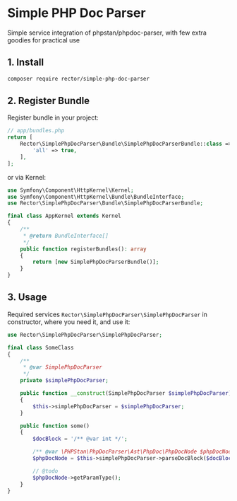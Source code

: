 # Simple PHP Doc Parser

Simple service integration of phpstan/phpdoc-parser, with few extra goodies for practical use

## 1. Install

```bash
composer require rector/simple-php-doc-parser
```

## 2. Register Bundle

Register bundle in your project:

```php
// app/bundles.php
return [
    Rector\SimplePhpDocParser\Bundle\SimplePhpDocParserBundle::class => [
        'all' => true,
    ],
];
```

or via Kernel:

```php
use Symfony\Component\HttpKernel\Kernel;
use Symfony\Component\HttpKernel\Bundle\BundleInterface;
use Rector\SimplePhpDocParser\Bundle\SimplePhpDocParserBundle;

final class AppKernel extends Kernel
{
    /**
     * @return BundleInterface[]
     */
    public function registerBundles(): array
    {
        return [new SimplePhpDocParserBundle()];
    }
}
```

## 3. Usage

Required services `Rector\SimplePhpDocParser\SimplePhpDocParser` in constructor, where you need it, and use it:

```php
use Rector\SimplePhpDocParser\SimplePhpDocParser;

final class SomeClass
{
    /**
     * @var SimplePhpDocParser
     */
    private $simplePhpDocParser;

    public function __construct(SimplePhpDocParser $simplePhpDocParser)
    {
        $this->simplePhpDocParser = $simplePhpDocParser;
    }

    public function some()
    {
        $docBlock = '/** @var int */';

        /** @var \PHPStan\PhpDocParser\Ast\PhpDoc\PhpDocNode $phpDocNode */
        $phpDocNode = $this->simplePhpDocParser->parseDocBlock($docBlock);

        // @todo
        $phpDocNode->getParamType();
    }
}
```
